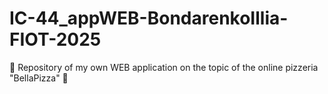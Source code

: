 # IC-44_appWEB-BondarenkoIllia-FIOT-2025
🍕 Repository of my own WEB application on the topic of the online pizzeria "BellaPizza" 🍕
